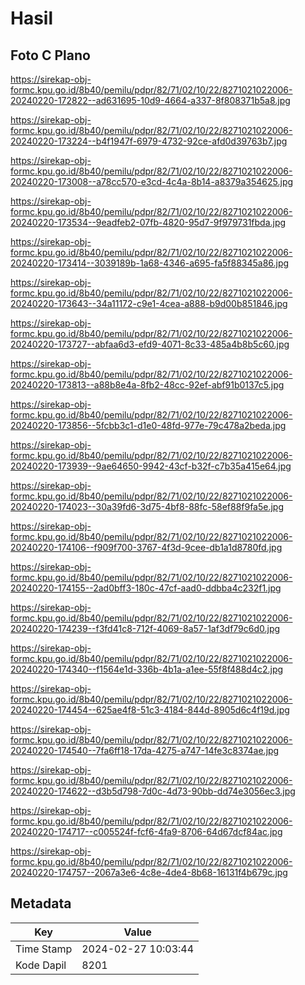 # Hasil

## Foto C Plano

https://sirekap-obj-formc.kpu.go.id/8b40/pemilu/pdpr/82/71/02/10/22/8271021022006-20240220-172822--ad631695-10d9-4664-a337-8f808371b5a8.jpg

https://sirekap-obj-formc.kpu.go.id/8b40/pemilu/pdpr/82/71/02/10/22/8271021022006-20240220-173224--b4f1947f-6979-4732-92ce-afd0d39763b7.jpg

https://sirekap-obj-formc.kpu.go.id/8b40/pemilu/pdpr/82/71/02/10/22/8271021022006-20240220-173008--a78cc570-e3cd-4c4a-8b14-a8379a354625.jpg

https://sirekap-obj-formc.kpu.go.id/8b40/pemilu/pdpr/82/71/02/10/22/8271021022006-20240220-173534--9eadfeb2-07fb-4820-95d7-9f979731fbda.jpg

https://sirekap-obj-formc.kpu.go.id/8b40/pemilu/pdpr/82/71/02/10/22/8271021022006-20240220-173414--3039189b-1a68-4346-a695-fa5f88345a86.jpg

https://sirekap-obj-formc.kpu.go.id/8b40/pemilu/pdpr/82/71/02/10/22/8271021022006-20240220-173643--34a11172-c9e1-4cea-a888-b9d00b851846.jpg

https://sirekap-obj-formc.kpu.go.id/8b40/pemilu/pdpr/82/71/02/10/22/8271021022006-20240220-173727--abfaa6d3-efd9-4071-8c33-485a4b8b5c60.jpg

https://sirekap-obj-formc.kpu.go.id/8b40/pemilu/pdpr/82/71/02/10/22/8271021022006-20240220-173813--a88b8e4a-8fb2-48cc-92ef-abf91b0137c5.jpg

https://sirekap-obj-formc.kpu.go.id/8b40/pemilu/pdpr/82/71/02/10/22/8271021022006-20240220-173856--5fcbb3c1-d1e0-48fd-977e-79c478a2beda.jpg

https://sirekap-obj-formc.kpu.go.id/8b40/pemilu/pdpr/82/71/02/10/22/8271021022006-20240220-173939--9ae64650-9942-43cf-b32f-c7b35a415e64.jpg

https://sirekap-obj-formc.kpu.go.id/8b40/pemilu/pdpr/82/71/02/10/22/8271021022006-20240220-174023--30a39fd6-3d75-4bf8-88fc-58ef88f9fa5e.jpg

https://sirekap-obj-formc.kpu.go.id/8b40/pemilu/pdpr/82/71/02/10/22/8271021022006-20240220-174106--f909f700-3767-4f3d-9cee-db1a1d8780fd.jpg

https://sirekap-obj-formc.kpu.go.id/8b40/pemilu/pdpr/82/71/02/10/22/8271021022006-20240220-174155--2ad0bff3-180c-47cf-aad0-ddbba4c232f1.jpg

https://sirekap-obj-formc.kpu.go.id/8b40/pemilu/pdpr/82/71/02/10/22/8271021022006-20240220-174239--f3fd41c8-712f-4069-8a57-1af3df79c6d0.jpg

https://sirekap-obj-formc.kpu.go.id/8b40/pemilu/pdpr/82/71/02/10/22/8271021022006-20240220-174340--f1564e1d-336b-4b1a-a1ee-55f8f488d4c2.jpg

https://sirekap-obj-formc.kpu.go.id/8b40/pemilu/pdpr/82/71/02/10/22/8271021022006-20240220-174454--625ae4f8-51c3-4184-844d-8905d6c4f19d.jpg

https://sirekap-obj-formc.kpu.go.id/8b40/pemilu/pdpr/82/71/02/10/22/8271021022006-20240220-174540--7fa6ff18-17da-4275-a747-14fe3c8374ae.jpg

https://sirekap-obj-formc.kpu.go.id/8b40/pemilu/pdpr/82/71/02/10/22/8271021022006-20240220-174622--d3b5d798-7d0c-4d73-90bb-dd74e3056ec3.jpg

https://sirekap-obj-formc.kpu.go.id/8b40/pemilu/pdpr/82/71/02/10/22/8271021022006-20240220-174717--c005524f-fcf6-4fa9-8706-64d67dcf84ac.jpg

https://sirekap-obj-formc.kpu.go.id/8b40/pemilu/pdpr/82/71/02/10/22/8271021022006-20240220-174757--2067a3e6-4c8e-4de4-8b68-16131f4b679c.jpg


## Metadata

| Key        | Value               |
| ---------- | ------------------- |
| Time Stamp | 2024-02-27 10:03:44 |
| Kode Dapil | 8201                |



